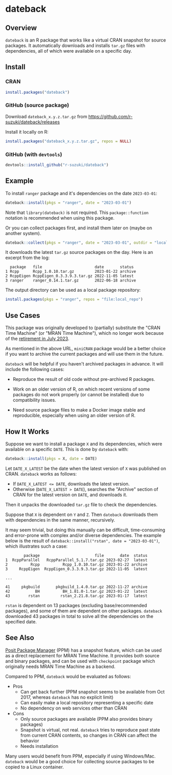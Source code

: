 # dateback

## Overview

`dateback` is an R package that works like a virtual CRAN snapshot for source packages.
It automatically downloads and installs `tar.gz` files with dependencies,
all of which were available on a specific day.

## Install

### CRAN

```r
install.packages("dateback")
```

### GitHub (source package)

Download `dateback_x.y.z.tar.gz` from https://github.com/r-suzuki/dateback/releases

Install it locally on R:

```r
install.packages("dateback_x.y.z.tar.gz", repos = NULL)
```

### GitHub (with `devtools`)

```R
devtools::install_github("r-suzuki/dateback")
```

## Example
To install `ranger` package and it's dependencies on the date `2023-03-01`:

```R
dateback::install(pkgs = "ranger", date = "2023-03-01")
```

Note that `library(dateback)` is not required. This `package::function` notation is recommended when using this package.

Or you can collect packages first, and install them later on (maybe on another system).

```R
dateback::collect(pkgs = "ranger", date = "2023-03-01", outdir = "local_repo")
```

It downloads the latest `tar.gz` source packages on the day. Here is an excerpt from the log:

```
  package   file                       date       status
1 Rcpp      Rcpp_1.0.10.tar.gz         2023-01-22 archive 
2 RcppEigen RcppEigen_0.3.3.9.3.tar.gz 2022-11-05 latest   
3 ranger    ranger_0.14.1.tar.gz       2022-06-18 archive
```

The output directory can be used as a local package repository:

```R
install.packages(pkgs = "ranger", repos = "file:local_repo")
```

## Use Cases
This package was originally developed to (partially) substitute the "CRAN Time Machine"
(or "MRAN Time Machine"), which no longer work because of the
[retirement in July 2023](https://blog.revolutionanalytics.com/2023/01/mran-time-machine-retired.html).

As mentioned in the above URL, `miniCRAN` package would be a better choice
if you want to archive the current packages and will use them in the future.

`dateback` will be helpful if you haven't archived packages in advance.
It will include the following cases:

- Reproduce the result of old code without pre-archived R packages.

- Work on an older version of R, on which recent versions of some
  packages do not work properly (or cannot be installed) due to compatibility issues.

- Need source package files to make a Docker image stable and reproducible,
  especially when using an older version of R.

## How It Works
Suppose we want to install a package `X` and its dependencies, which were available on a specific `DATE`.
This is done by `dateback` with:

```R
dateback::install(pkgs = X, date = DATE)
```

Let `DATE_X_LATEST` be the date when the latest version of `X` was published on CRAN.
`dateback` works as follows:

- If `DATE_X_LATEST <= DATE`, downloads the latest version.
- Otherwise (`DATE_X_LATEST > DATE`), searches the "Archive" section of CRAN for the latest version on `DATE`, and downloads it.

Then it unpacks the downloaded `tar.gz` file to check the dependencies.

Suppose that `X` is dependent on `Y` and `Z`. Then `dateback` downloads them with dependencies in the same manner, recursively.

It may seem trivial, but doing this manually can be difficult, time-consuming and error-prone with complex and/or diverse dependencies. The example below is the result of
`dateback::install("rstan", date = "2023-03-01")`, which illustrates such a case:

```
        package                        file       date  status
1  RcppParallel   RcppParallel_5.1.7.tar.gz 2023-02-27  latest
2          Rcpp          Rcpp_1.0.10.tar.gz 2023-01-22 archive
3     RcppEigen  RcppEigen_0.3.3.9.3.tar.gz 2022-11-05  latest

...

41     pkgbuild       pkgbuild_1.4.0.tar.gz 2022-11-27 archive
42           BH          BH_1.81.0-1.tar.gz 2023-01-22  latest
43        rstan         rstan_2.21.8.tar.gz 2023-01-17  latest
```

`rstan` is dependent on 13 packages (excluding base/recommended packages), and some of them are dependent on other packages. `dateback` downloaded 43 packages in total to solve all the dependencies on the specified date.

## See Also

[Posit Package Manager](https://packagemanager.posit.co/) (PPM)
has a snapshot feature, which can be used as a direct replacement for MRAN Time Machine.
It provides both source and binary packages, and can be used with `checkpoint` package
which originally needs MRAN Time Machine as a backend.

Compared to PPM, `dateback` would be evaluated as follows:

- Pros
  - Can get back further (PPM snapshot seems to be available from Oct 2017, whereas `dateback` has no explicit limit)
  - Can easily make a local repository representing a specific date
  - No dependency on web services other than CRAN
- Cons
  - Only source packages are available (PPM also provides binary packages)
  - Snapshot is virtual, not real. `dateback` tries to reproduce past state from current CRAN contents, so changes in CRAN can affect the behavior
  - Needs installation

Many users would benefit from PPM, especially if using Windows/Mac. `dateback` would be a good choice for collecting source packages to be copied to a Linux container.